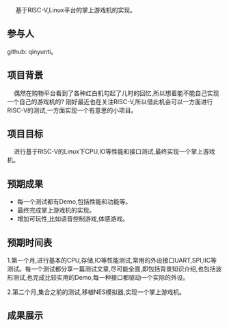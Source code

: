      基于RISC-V,Linux平台的掌上游戏机的实现。

## 参与人

github: qinyunti。

## 项目背景

    偶然在购物平台看到了各种红白机勾起了儿时的回忆,所以想着能不能自己实现一个自己的游戏机的? 刚好最近也在关注RISC-V,所以借此机会可以一方面进行RISC-V的测试,一方面实现一个有意思的小项目。

## 项目目标

    进行基于RISC-V的Linux下CPU,IO等性能和接口测试,最终实现一个掌上游戏机。

## 预期成果

* 每一个测试都有Demo,包括性能和功能等。
* 最终完成掌上游戏机的实现。
* 增加可玩性,比如语音控制游戏,体感游戏。

## 预期时间表

1.第一个月,进行基本的CPU,存储,IO等性能测试,常用的外设接口UART,SPI,IIC等测试。每一个测试都分享一篇测试文章,尽可能全面,即包括背景知识介绍,也包括波形测试,也完成比较实用的Demo,每一种接口都驱动一个实际的外设。

2.第二个月,集合之前的测试,移植NES模拟器,实现一个掌上游戏机。

## 成果展示
